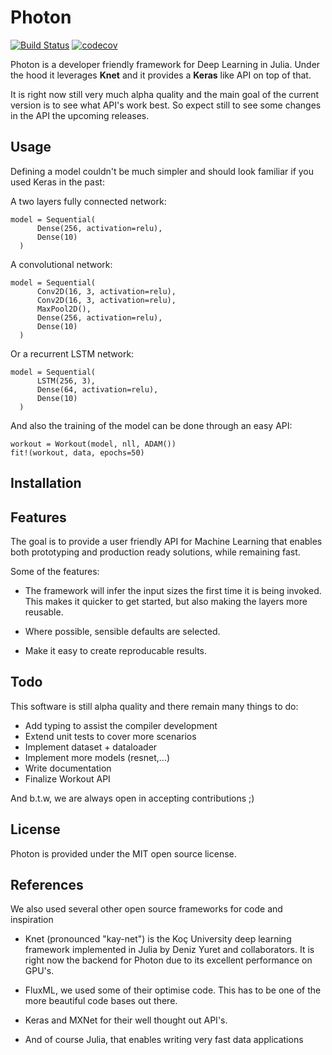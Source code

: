 
# Photon

[![Build Status](https://travis-ci.org/neurallayer/Photon.jl.svg?branch=master)](https://travis-ci.org/neurallayer/Photon.jl)
[![codecov](https://codecov.io/gh/neurallayer/Photon.jl/branch/master/graph/badge.svg)](https://codecov.io/gh/neurallayer/Photon.jl)

Photon is a developer friendly framework for Deep Learning in Julia. Under the hood it leverages **Knet** and it provides a **Keras** like API on top of that.

It is right now still very much alpha quality and the main goal of the current version is to see what API's work best. So expect still to see some changes in the API the upcoming releases.


## Usage
Defining a model couldn't be much simpler and should look familiar if you used Keras in the past:  

A two layers fully connected network:

```
model = Sequential(
      Dense(256, activation=relu),
      Dense(10)
  )
```

A convolutional network:

```
model = Sequential(
      Conv2D(16, 3, activation=relu),
      Conv2D(16, 3, activation=relu),
      MaxPool2D(),
      Dense(256, activation=relu),
      Dense(10)
  )
```

Or a recurrent LSTM network:

```
model = Sequential(
      LSTM(256, 3),
      Dense(64, activation=relu),
      Dense(10)
  )
```


And also the training of the model can be done through an
easy API:

```
workout = Workout(model, nll, ADAM())
fit!(workout, data, epochs=50)
```

## Installation




## Features
The goal is to provide a user friendly API for Machine Learning that enables both prototyping
and production ready solutions, while remaining fast.

Some of the features:

- The framework will infer the input sizes the first time it is being invoked. This
  makes it quicker to get started, but also making the layers more reusable.

- Where possible, sensible defaults are selected.

- Make it easy to create reproducable results.

## Todo
This software is still alpha quality and there remain many things to do:

- Add typing to assist the compiler development
- Extend unit tests to cover more scenarios
- Implement dataset + dataloader
- Implement more models (resnet,...)
- Write documentation
- Finalize Workout API

And b.t.w, we are always open in accepting contributions ;)

## License
Photon is provided under the MIT open source license.


## References
We also used several other open source frameworks for code and inspiration

- Knet (pronounced "kay-net") is the Koç University deep learning framework
  implemented in Julia by Deniz Yuret and collaborators. It is right now the backend
  for Photon due to its excellent performance on GPU's.

- FluxML, we used some of their optimise code. This has to be one of the more
  beautiful code bases out there.

- Keras and MXNet for their well thought out API's.

- And of course Julia, that enables writing very fast data applications
